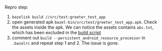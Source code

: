 Repro step:
1. `bazelisk build //src/test:greeter_test_app`
2. open generated apk `bazel-bin/src/test/greeter_test_app.apk`. Check the assets inside the apk. We can notice the assets contains `abc.txt`, which has been excluded in the [build script](src/test/BUILD)
3. comment out `build --persistent_android_resource_processor` in `.bazelrc` and repeat step 1 and 2. The issue is gone.
